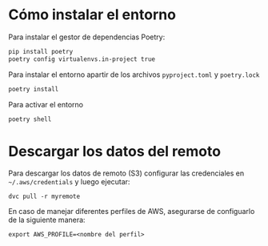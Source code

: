 
# Cómo instalar el entorno

Para instalar el gestor de dependencias Poetry:
```bash
pip install poetry
poetry config virtualenvs.in-project true
```

Para instalar el entorno apartir de los archivos `pyproject.toml` y `poetry.lock`
```bash
poetry install
```

Para activar el entorno
```bash
poetry shell
```

# Descargar los datos del remoto

Para descargar los datos de remoto (S3) configurar las credenciales en `~/.aws/credentials` y luego ejecutar:
```
dvc pull -r myremote
```
En caso de manejar diferentes perfiles de AWS, asegurarse de configuarlo de la siguiente manera:
```
export AWS_PROFILE=<nombre del perfil>
```
